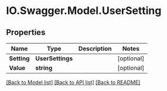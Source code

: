 # IO.Swagger.Model.UserSetting
## Properties

Name | Type | Description | Notes
------------ | ------------- | ------------- | -------------
**Setting** | **UserSettings** |  | [optional] 
**Value** | **string** |  | [optional] 

[[Back to Model list]](../README.md#documentation-for-models) [[Back to API list]](../README.md#documentation-for-api-endpoints) [[Back to README]](../README.md)

